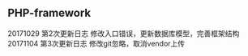 ## PHP-framework


20171029  第2次更新日志  修改入口错误，更新数据库模型，完善框架结构
20171104  第3次更新日志  修改git忽略，取消vendor上传   

